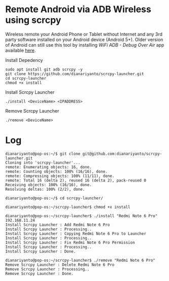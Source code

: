 # Remote Android via ADB Wireless using scrcpy
Wireless remote your Android Phone or Tablet without Internet and any 3rd party software installed on your Android device (Android 5+). Older version of Android can still use this tool by installing *WiFi ADB - Debug Over Air* app available [here](https://play.google.com/store/apps/details?id=com.ttxapps.wifiadb). 

Install Depedency

```shell
sudo apt install git adb scrcpy -y
git clone https://github.com/dianariyanto/scrcpy-launcher.git
cd scrcpy-launcher
chmod +x install
```
Install Scrcpy Launcher
```shell
./install <DeviceName> <IPADDRESS>
```
Remove Scrcpy Launcher
```shell
./remove <DeviceName>
```

# Log

```shell
dianariyanto@pop-os:~/$ git clone git@github.com:dianariyanto/scrcpy-launcher.git
Cloning into 'scrcpy-launcher'...
remote: Enumerating objects: 16, done.
remote: Counting objects: 100% (16/16), done.
remote: Compressing objects: 100% (11/11), done.
remote: Total 16 (delta 2), reused 16 (delta 2), pack-reused 0
Receiving objects: 100% (16/16), done.
Resolving deltas: 100% (2/2), done.

dianariyanto@pop-os:~/$ cd scrcpy-launcher/

dianariyanto@pop-os:~/scrcpy-launcher$ chmod +x install 

dianariyanto@pop-os:~/scrcpy-launcher$ ./install "Redmi Note 6 Pro" 192.168.11.24
Install Scrcpy Launcher : Add Redmi Note 6 Pro
Install Scrcpy Launcher : Processing..
Install Scrcpy Launcher : Copying Redmi Note 6 Pro to Launcher
Install Scrcpy Launcher : Processing..
Install Scrcpy Launcher : Fix Redmi Note 6 Pro Permission
Install Scrcpy Launcher : Processing..
Install Scrcpy Launcher : Done.

dianariyanto@pop-os:~/scrcpy-launcher$ ./remove "Redmi Note 6 Pro"
Remove Scrcpy Launcher : Delete Redmi Note 6 Pro
Remove Scrcpy Launcher : Processing..
Remove Scrcpy Launcher : Done.
```